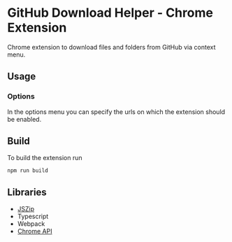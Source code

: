 # GitHub Download Helper - Chrome Extension
Chrome extension to download files and folders from GitHub via context menu.

## Usage

### Options
In the options menu you can specify the urls on which the extension should be enabled.

## Build
To build the extension run
```
npm run build
```

## Libraries
* [JSZip](https://github.com/Stuk/jszip)
* Typescript
* Webpack
* [Chrome API](https://developer.chrome.com/extensions/api_index)